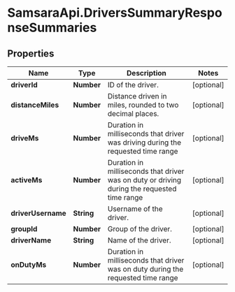 # SamsaraApi.DriversSummaryResponseSummaries

## Properties
Name | Type | Description | Notes
------------ | ------------- | ------------- | -------------
**driverId** | **Number** | ID of the driver. | [optional] 
**distanceMiles** | **Number** | Distance driven in miles, rounded to two decimal places. | [optional] 
**driveMs** | **Number** | Duration in milliseconds that driver was driving during the requested time range | [optional] 
**activeMs** | **Number** | Duration in milliseconds that driver was on duty or driving during the requested time range | [optional] 
**driverUsername** | **String** | Username of the driver. | [optional] 
**groupId** | **Number** | Group of the driver. | [optional] 
**driverName** | **String** | Name of the driver. | [optional] 
**onDutyMs** | **Number** | Duration in milliseconds that driver was on duty during the requested time range | [optional] 


